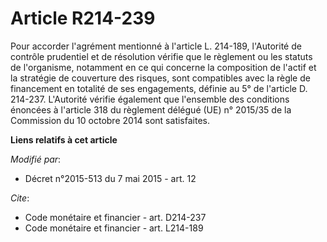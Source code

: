 # Article R214-239

Pour accorder l'agrément mentionné à l'article L. 214-189, l'Autorité de contrôle prudentiel et de résolution vérifie que le
règlement ou les statuts de l'organisme, notamment en ce qui concerne la composition de l'actif et la stratégie de couverture
des risques, sont compatibles avec la règle de financement en totalité de ses engagements, définie au 5° de l'article D.
214-237. L'Autorité vérifie également que l'ensemble des conditions énoncées à l'article 318 du règlement délégué (UE) n°
2015/35 de la Commission du 10 octobre 2014 sont satisfaites.

**Liens relatifs à cet article**

_Modifié par_:

  - Décret n°2015-513 du 7 mai 2015 - art. 12

_Cite_:

  - Code monétaire et financier - art. D214-237
  - Code monétaire et financier - art. L214-189
